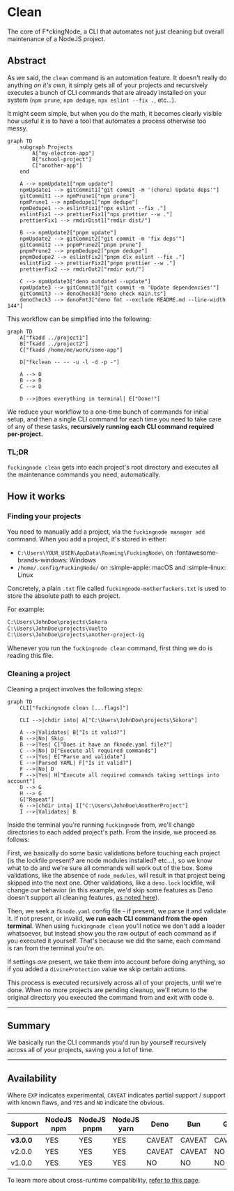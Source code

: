 # Clean

The core of F\*ckingNode, a CLI that automates not just cleaning but overall maintenance of a NodeJS project.

## Abstract

As we said, the `clean` command is an automation feature. It doesn't really do anything _on it's own_, it simply gets all of your projects and recursively executes a bunch of CLI commands that are already installed on your system (`npm prune`, `npm dedupe`, `npx eslint --fix .`, etc...).

It might seem simple, but when you do the math, it becomes clearly visible how useful it is to have a tool that automates a process otherwise too messy.

```mermaid
graph TD
    subgraph Projects
        A["my-electron-app"]
        B["school-project"]
        C["another-app"]
    end

    A --> npmUpdate1["npm update"]
    npmUpdate1 --> gitCommit1["git commit -m '(chore) Update deps'"]
    gitCommit1 --> npmPrune1["npm prune"]
    npmPrune1 --> npmDedupe1["npm dedupe"]
    npmDedupe1 --> eslintFix1["npx eslint --fix ."]
    eslintFix1 --> prettierFix1["npx prettier --w ."]
    prettierFix1 --> rmdirDist1["rmdir dist/"]

    B --> npmUpdate2["pnpm update"]
    npmUpdate2 --> gitCommit2["git commit -m 'fix deps'"]
    gitCommit2 --> pnpmPrune2["pnpm prune"]
    pnpmPrune2 --> pnpmDedupe2["pnpm dedupe"]
    pnpmDedupe2 --> eslintFix2["pnpm dlx eslint --fix ."]
    eslintFix2 --> prettierFix2["pnpm prettier --w ."]
    prettierFix2 --> rmdirOut2["rmdir out/"]

    C --> npmUpdate3["deno outdated --update"]
    npmUpdate3 --> gitCommit3["git commit -m 'Update dependencies'"]
    gitCommit3 --> denoCheck3["deno check main.ts"]
    denoCheck3 --> denoFmt3["deno fmt --exclude README.md --line-width 144"]
```

This workflow can be simplified into the following:

```mermaid
graph TD
    A["fkadd ../project1"]
    B["fkadd ../project2"]
    C["fkadd /home/me/work/some-app"]

    D["fkclean -- -- -u -l -d -p -"]

    A --> D
    B --> D
    C --> D

    D -->|Does everything in terminal| E["Done!"]
```

We reduce your workflow to a one-time bunch of commands for initial setup, and then a single CLI command for each time you need to take care of any of these tasks, **recursively running each CLI command required per-project.**

### TL;DR

`fuckingnode clean` gets into each project's root directory and executes all the maintenance commands you need, automatically.

## How it works

### Finding your projects

You need to manually add a project, via the `fuckingnode manager add` command. When you add a project, it's stored in either:

- `C:\Users\YOUR_USER\AppData\Roaming\FuckingNode\` on :fontawesome-brands-windows: Windows
- `/home/.config/FuckingNode/` on :simple-apple: macOS and :simple-linux: Linux

Concretely, a plain `.txt` file called `fuckingnode-motherfuckers.txt` is used to store the absolute path to each project.

For example:

```txt title="fuckingnode-motherfuckers.txt" linenums="1"
C:\Users\JohnDoe\projects\Sokora
C:\Users\JohnDoe\projects\Vuelto
C:\Users\JohnDoe\projects\another-project-ig
```

Whenever you run the `fuckingnode clean` command, first thing we do is reading this file.

### Cleaning a project

Cleaning a project involves the following steps:

```mermaid
graph TD
    CLI["fuckingnode clean [...flags]"]

    CLI -->|chdir into| A["C:\Users\JohnDoe\projects\Sokora"]

    A -->|Validates| B["Is it valid?"]
    B -->|No| Skip
    B -->|Yes| C["Does it have an fknode.yaml file?"]
    C -->|No| D["Execute all required commands"]
    C -->|Yes| E["Parse and validate"]
    E -->|Parsed YAML| F["Is it valid?"]
    F -->|No| D
    F -->|Yes| H["Execute all required commands taking settings into account"]
    D --> G
    H --> G
    G["Repeat"]
    G -->|chdir into| I["C:\Users\JohnDoe\AnotherProject"]
    I -->|Validates| B
```

Inside the terminal you're running `fuckingnode` from, we'll change directories to each added project's path. From the inside, we proceed as follows:

First, we basically do some basic validations before touching each project (is the lockfile present? are node modules installed? etc...), so we know what to do and we're sure all commands will work out of the box. Some validations, like the absence of `node_modules`, will result in that project being skipped into the next one. Other validations, like a `deno.lock` lockfile, will change our behavior (in this example, we'd skip some features as Deno doesn't support all cleaning features, [as noted here](../manual/cross-runtime.md)).

Then, we seek a `fknode.yaml` config file - if present, we parse it and validate it. If not present, or invalid, **we run each CLI command from the open terminal**. When using `fuckingnode clean` you'll notice we don't add a loader whatsoever, but instead show you the raw output of each command as if you executed it yourself. That's because we did the same, each command is ran from the terminal you're on.

If settings _are_ present, we take them into account before doing anything, so if you added a `divineProtection` value we skip certain actions.

This process is executed recursively across all of your projects, until we're done. When no more projects are pending cleanup, we'll return to the original directory you executed the command from and exit with code `0`.

---

## Summary

We basically run the CLI commands you'd run by yourself recursively across all of your projects, saving you a lot of time.

---

## Availability

Where `EXP` indicates experimental, `CAVEAT` indicates partial support / support with known flaws, and `YES` and `NO` indicate the obvious.

| Support    | NodeJS npm | NodeJS pnpm | NodeJS yarn | Deno   | Bun    | Go     | Cargo  |
| :--------- | ---------- | ----------- | ----------- | ------ | ------ | ------ | ------ |
| **v3.0.0** | YES        | YES         | YES         | CAVEAT | CAVEAT | CAVEAT | CAVEAT |
| v2.0.0     | YES        | YES         | YES         | CAVEAT | CAVEAT | NO     | NO     |
| v1.0.0     | YES        | YES         | YES         | NO     | NO     | NO     | NO     |

To learn more about cross-runtime compatibility, [refer to this page](../manual/cross-runtime.md).
